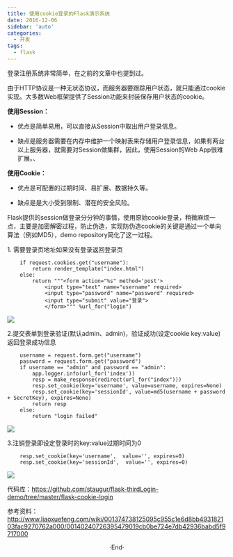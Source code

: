```yaml
---
title: 使用cookie登录的Flask演示系统
date: 2016-12-06
sidebar: 'auto'
categories:
  - 开发
tags:
  - flask
---
```


登录注册系统非常简单，在之前的文章中也提到过。

由于HTTP协议是一种无状态协议，而服务器要跟踪用户状态，就只能通过cookie实现。大多数Web框架提供了Session功能来封装保存用户状态的cookie。

**使用Session：**

- 优点是简单易用，可以直接从Session中取出用户登录信息。  

- 缺点是服务器需要在内存中维护一个映射表来存储用户登录信息，如果有两台以上服务器，就需要对Session做集群，因此，使用Session的Web App很难扩展。、

**使用Cookie：**

- 优点是可配置的过期时间、易扩展、数据持久等。

- 缺点是是大小受到限制、潜在的安全风险。

Flask提供的session做登录分分钟的事情，使用原始cookie登录，稍微麻烦一点，主要是加密解密过程，防止伪造，实现防伪造cookie的关键是通过一个单向算法（例如MD5），demo repository简化了这一过程。  

1\. 需要登录页地址如果没有登录返回登录页

```
    if request.cookies.get("username"):
        return render_template("index.html")
    else:
        return """<form action="%s" method='post'>
            <input type="text" name="username" required>
            <input type="password" name="password" required>
            <input type="submit" value="登录">
            </form>""" %url_for("login")
```

![](http://static.saintic.com/interest.blog/blog/9781998272413359.png)  

2.提交表单到登录验证\(默认admin、admin\)，验证成功\(设定cookie key:value\)返回登录成功信息

```
    username = request.form.get("username")
    password = request.form.get("password")
    if username == "admin" and password == "admin":
        app.logger.info(url_for('index'))
        resp = make_response(redirect(url_for("index")))
        resp.set_cookie(key='username', value=username, expires=None)
        resp.set_cookie(key='sessionId', value=md5(username + password + SecretKey), expires=None)
        return resp
    else:
        return "login failed"
```

![](http://static.saintic.com/interest.blog/blog/930215056535399.png)  

3.注销登录即设定登录时的key:value过期时间为0

```
    resp.set_cookie(key='username',  value='', expires=0)
    resp.set_cookie(key='sessionId',  value='', expires=0)
```

![](http://static.saintic.com/interest.blog/blog/5931434206370172.png)  


代码库：<https://github.com/staugur/flask-thirdLogin-demo/tree/master/flask-cookie-login>

参考资料：<http://www.liaoxuefeng.com/wiki/001374738125095c955c1e6d8bb493182103fac9270762a000/00140240726395479019cb0be724e7db42936babd5f9717000>
<br>

<center>  ·End·  </center>
